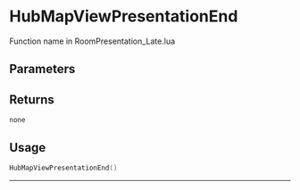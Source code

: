 # HubMapViewPresentationEnd

Function name in RoomPresentation_Late.lua

## Parameters

## Returns

`none`

## Usage

```lua
HubMapViewPresentationEnd()
```

---
